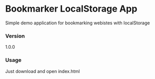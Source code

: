 # Bookmarker LocalStorage App

Simple demo application for bookmarking webistes with localStorage  

### Version
1.0.0

### Usage

Just download and open index.html
